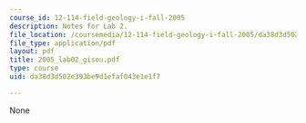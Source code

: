 ```yaml
---
course_id: 12-114-field-geology-i-fall-2005
description: Notes for Lab 2.
file_location: /coursemedia/12-114-field-geology-i-fall-2005/da38d3d502e393be9d1efaf043e1e1f7_2005_lab02_gisou.pdf
file_type: application/pdf
layout: pdf
title: 2005_lab02_gisou.pdf
type: course
uid: da38d3d502e393be9d1efaf043e1e1f7

---
```

None